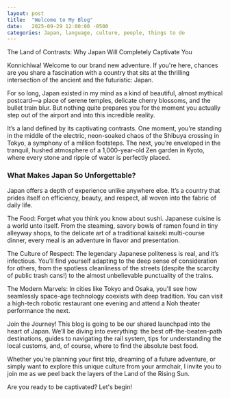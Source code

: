 ```yaml
---
layout: post
title:  "Welcome to My Blog"
date:   2025-09-29 12:00:00 -0500
categories: Japan, language, culture, people, things to do
---
```


The Land of Contrasts: Why Japan Will Completely Captivate You

Konnichiwa! Welcome to our brand new adventure. If you're here, chances are you share a fascination with a country that sits at the thrilling intersection of the ancient and the futuristic: Japan.

For so long, Japan existed in my mind as a kind of beautiful, almost mythical postcard—a place of serene temples, delicate cherry blossoms, and the bullet train blur. But nothing quite prepares you for the moment you actually step out of the airport and into this incredible reality.

It’s a land defined by its captivating contrasts. One moment, you’re standing in the middle of the electric, neon-soaked chaos of the Shibuya crossing in Tokyo, a symphony of a million footsteps. The next, you’re enveloped in the tranquil, hushed atmosphere of a 1,000-year-old Zen garden in Kyoto, where every stone and ripple of water is perfectly placed.

<h3>What Makes Japan So Unforgettable?</h3>

Japan offers a depth of experience unlike anywhere else. It’s a country that prides itself on efficiency, beauty, and respect, all woven into the fabric of daily life.

The Food: Forget what you think you know about sushi. Japanese cuisine is a world unto itself. From the steaming, savory bowls of ramen found in tiny alleyway shops, to the delicate art of a traditional kaiseki multi-course dinner, every meal is an adventure in flavor and presentation.

The Culture of Respect: The legendary Japanese politeness is real, and it’s infectious. You’ll find yourself adapting to the deep sense of consideration for others, from the spotless cleanliness of the streets (despite the scarcity of public trash cans!) to the almost unbelievable punctuality of the trains.

The Modern Marvels: In cities like Tokyo and Osaka, you'll see how seamlessly space-age technology coexists with deep tradition. You can visit a high-tech robotic restaurant one evening and attend a Noh theater performance the next.

Join the Journey!
This blog is going to be our shared launchpad into the heart of Japan. We’ll be diving into everything: the best off-the-beaten-path destinations, guides to navigating the rail system, tips for understanding the local customs, and, of course, where to find the absolute best food.

Whether you're planning your first trip, dreaming of a future adventure, or simply want to explore this unique culture from your armchair, I invite you to join me as we peel back the layers of the Land of the Rising Sun.

Are you ready to be captivated? Let's begin!
